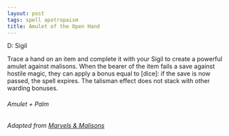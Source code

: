 ```yaml
---
layout: post
tags: spell apotropaism
title: Amulet of the Open Hand
---
```


D: Sigil

Trace a hand on an item and complete it with your Sigil to create a powerful amulet against malisons. When the bearer of the item fails a save against hostile magic, they can apply a bonus equal to [dice]: if the save is now passed, the spell expires. The talisman effect does not stack with other warding bonuses. 

###### *Amulet + Palm*

###### Adapted from [Marvels & Malisons](https://www.exaltedfuneral.com/products/marvel-malisons)
